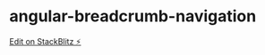 # angular-breadcrumb-navigation

[Edit on StackBlitz ⚡️](https://stackblitz.com/edit/angular-breadcrumb-navigation)
